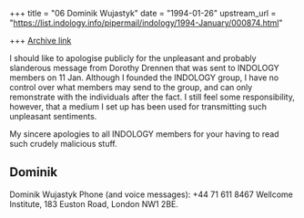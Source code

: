 +++
title = "06 Dominik Wujastyk"
date = "1994-01-26"
upstream_url = "https://list.indology.info/pipermail/indology/1994-January/000874.html"

+++
[Archive link](https://list.indology.info/pipermail/indology/1994-January/000874.html)


I should like to apologise publicly for the unpleasant and probably
slanderous message from Dorothy Drennen that was sent to INDOLOGY members
on 11 Jan.  Although I founded the INDOLOGY group, I have no control over
what members may send to the group, and can only remonstrate with the
individuals after the fact.  I still feel some responsibility, however,
that a medium I set up has been used for transmitting such unpleasant
sentiments.

My sincere apologies to all INDOLOGY members for your having to read such
crudely malicious stuff.

Dominik
--
Dominik Wujastyk           Phone (and voice messages): +44 71 611 8467
Wellcome Institute, 183 Euston Road, London NW1 2BE.





